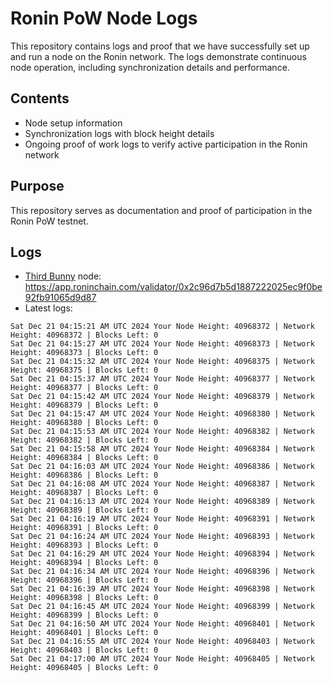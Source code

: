# Ronin PoW Node Logs

This repository contains logs and proof that we have successfully set up and run a node on the Ronin network. The logs demonstrate continuous node operation, including synchronization details and performance.

## Contents

- Node setup information
- Synchronization logs with block height details
- Ongoing proof of work logs to verify active participation in the Ronin network

## Purpose

This repository serves as documentation and proof of participation in the Ronin PoW testnet.

## Logs

- [Third Bunny](https://thirdbunny.xyz/) node: https://app.roninchain.com/validator/0x2c96d7b5d1887222025ec9f0be92fb91065d9d87
- Latest logs:
```
Sat Dec 21 04:15:21 AM UTC 2024 Your Node Height: 40968372 | Network Height: 40968372 | Blocks Left: 0
Sat Dec 21 04:15:27 AM UTC 2024 Your Node Height: 40968373 | Network Height: 40968373 | Blocks Left: 0
Sat Dec 21 04:15:32 AM UTC 2024 Your Node Height: 40968375 | Network Height: 40968375 | Blocks Left: 0
Sat Dec 21 04:15:37 AM UTC 2024 Your Node Height: 40968377 | Network Height: 40968377 | Blocks Left: 0
Sat Dec 21 04:15:42 AM UTC 2024 Your Node Height: 40968379 | Network Height: 40968379 | Blocks Left: 0
Sat Dec 21 04:15:47 AM UTC 2024 Your Node Height: 40968380 | Network Height: 40968380 | Blocks Left: 0
Sat Dec 21 04:15:53 AM UTC 2024 Your Node Height: 40968382 | Network Height: 40968382 | Blocks Left: 0
Sat Dec 21 04:15:58 AM UTC 2024 Your Node Height: 40968384 | Network Height: 40968384 | Blocks Left: 0
Sat Dec 21 04:16:03 AM UTC 2024 Your Node Height: 40968386 | Network Height: 40968386 | Blocks Left: 0
Sat Dec 21 04:16:08 AM UTC 2024 Your Node Height: 40968387 | Network Height: 40968387 | Blocks Left: 0
Sat Dec 21 04:16:13 AM UTC 2024 Your Node Height: 40968389 | Network Height: 40968389 | Blocks Left: 0
Sat Dec 21 04:16:19 AM UTC 2024 Your Node Height: 40968391 | Network Height: 40968391 | Blocks Left: 0
Sat Dec 21 04:16:24 AM UTC 2024 Your Node Height: 40968393 | Network Height: 40968393 | Blocks Left: 0
Sat Dec 21 04:16:29 AM UTC 2024 Your Node Height: 40968394 | Network Height: 40968394 | Blocks Left: 0
Sat Dec 21 04:16:34 AM UTC 2024 Your Node Height: 40968396 | Network Height: 40968396 | Blocks Left: 0
Sat Dec 21 04:16:39 AM UTC 2024 Your Node Height: 40968398 | Network Height: 40968398 | Blocks Left: 0
Sat Dec 21 04:16:45 AM UTC 2024 Your Node Height: 40968399 | Network Height: 40968399 | Blocks Left: 0
Sat Dec 21 04:16:50 AM UTC 2024 Your Node Height: 40968401 | Network Height: 40968401 | Blocks Left: 0
Sat Dec 21 04:16:55 AM UTC 2024 Your Node Height: 40968403 | Network Height: 40968403 | Blocks Left: 0
Sat Dec 21 04:17:00 AM UTC 2024 Your Node Height: 40968405 | Network Height: 40968405 | Blocks Left: 0
```
